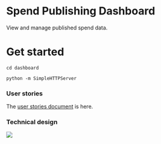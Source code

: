 # Spend Publishing Dashboard

View and manage published spend data.

# Get started

```
cd dashboard

python -m SimpleHTTPServer
```

### User stories

The [user stories document](https://docs.google.com/document/d/1Rz0v091YOH6rEv-B0Dhe--x9R-Fwfgh0Zyd45jwhdwc/edit) is here.

### Technical design

<img src="https://docs.google.com/drawings/d/1j2p1ocBoyBQtd-OeKDYlcEBLRdcRZtDS9ZJsw6C4_WA/pub?w=960&h=720" />
